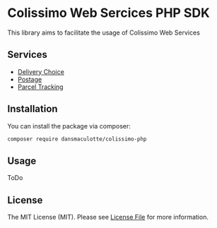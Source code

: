 # Colissimo Web Sercices PHP SDK

This library aims to facilitate the usage of Colissimo Web Services

## Services

- [Delivery Choice](https://www.colissimo.entreprise.laposte.fr/system/files/imagescontent/docs/spec_ws_livraison.pdf)
- [Postage](https://www.colissimo.entreprise.laposte.fr/system/files/imagescontent/docs/spec_ws_affranchissement.pdf)
- [Parcel Tracking](https://www.colissimo.entreprise.laposte.fr/system/files/imagescontent/docs/spec_ws_suivi.pdf)

## Installation

You can install the package via composer:

``` bash
composer require dansmaculotte/colissimo-php
```

## Usage

ToDo

## License

The MIT License (MIT). Please see [License File](LICENSE.md) for more information.
